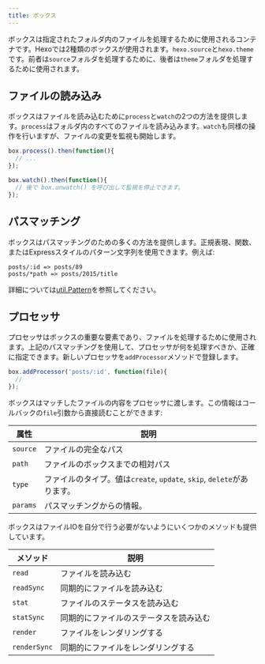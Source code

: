 ```yaml
---
title: ボックス
---
```

ボックスは指定されたフォルダ内のファイルを処理するために使用されるコンテナです。Hexoでは2種類のボックスが使用されます。`hexo.source`と`hexo.theme`です。前者は`source`フォルダを処理するために、後者は`theme`フォルダを処理するために使用されます。

## ファイルの読み込み

ボックスはファイルを読み込むために`process`と`watch`の2つの方法を提供します。`process`はフォルダ内のすべてのファイルを読み込みます。`watch`も同様の操作を行いますが、ファイルの変更を監視も開始します。

```js
box.process().then(function(){
  // ...
});

box.watch().then(function(){
  // 後で box.unwatch() を呼び出して監視を停止できます。
});
```

## パスマッチング

ボックスはパスマッチングのための多くの方法を提供します。正規表現、関数、またはExpressスタイルのパターン文字列を使用できます。例えば:

``` plain
posts/:id => posts/89
posts/*path => posts/2015/title
```

詳細については[util.Pattern]を参照してください。

## プロセッサ

プロセッサはボックスの重要な要素であり、ファイルを処理するために使用されます。上記のパスマッチングを使用して、プロセッサが何を処理すべきか、正確に指定できます。新しいプロセッサを`addProcessor`メソッドで登録します。

``` js
box.addProcessor('posts/:id', function(file){
  //
});
```

ボックスはマッチしたファイルの内容をプロセッサに渡します。この情報はコールバックの`file`引数から直接読むことができます:

属性 | 説明
--- | ---
`source` | ファイルの完全なパス
`path` | ファイルのボックスまでの相対パス
`type` | ファイルのタイプ。値は`create`, `update`, `skip`, `delete`があります。
`params` | パスマッチングからの情報。

ボックスはファイルIOを自分で行う必要がないようにいくつかのメソッドも提供しています。

メソッド | 説明
--- | ---
`read` | ファイルを読み込む
`readSync` | 同期的にファイルを読み込む
`stat` | ファイルのステータスを読み込む
`statSync` | 同期的にファイルのステータスを読み込む
`render` | ファイルをレンダリングする
`renderSync` | 同期的にファイルをレンダリングする

[util.Pattern]: https://github.com/hexojs/hexo-util#patternrule
